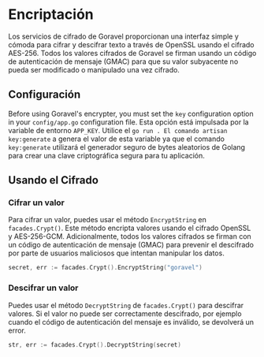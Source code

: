 # Encriptación

Los servicios de cifrado de Goravel proporcionan una interfaz simple y cómoda para cifrar y descifrar texto a través de OpenSSL
usando el cifrado AES-256. Todos los valores cifrados de Goravel se firman usando un código de autenticación de mensaje (GMAC) para que
su valor subyacente no pueda ser modificado o manipulado una vez cifrado.

## Configuración

Before using Goravel's encrypter, you must set the `key` configuration option in your `config/app.go` configuration
file. Esta opción está impulsada por la variable de entorno `APP_KEY`. Utilice el `go run . El comando artisan key:generate` a
genera el valor de esta variable ya que el comando `key:generate` utilizará el generador seguro de bytes aleatorios de Golang para
crear una clave criptográfica segura para tu aplicación.

## Usando el Cifrado

### Cifrar un valor

Para cifrar un valor, puedes usar el método `EncryptString` en `facades.Crypt()`. Este método encripta valores usando el cifrado
OpenSSL y AES-256-GCM. Adicionalmente, todos los valores cifrados se firman con un código de autenticación de mensaje (GMAC)
para prevenir el descifrado por parte de usuarios maliciosos que intentan manipular los datos.

```go
secret, err := facades.Crypt().EncryptString("goravel")
```

### Descifrar un valor

Puedes usar el método `DecryptString` de `facades.Crypt()` para descifrar valores. Si el valor no puede ser correctamente
descifrado, por ejemplo cuando el código de autenticación del mensaje es inválido, se devolverá un error.

```go
str, err := facades.Crypt().DecryptString(secret)
```
